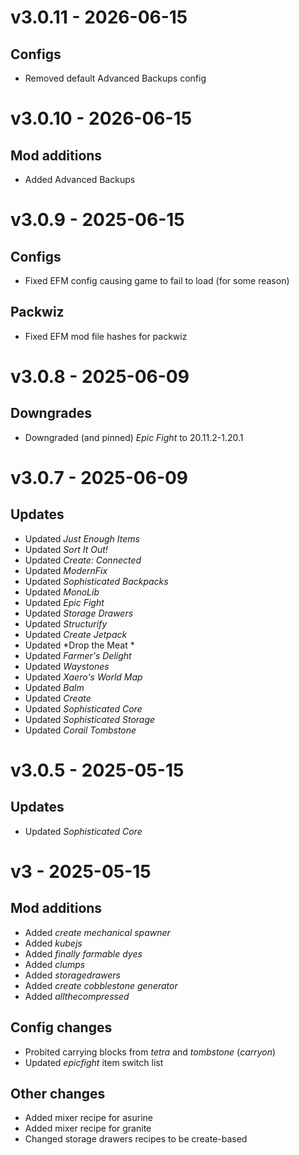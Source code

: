 # v3.0.11 - 2026-06-15

## Configs

- Removed default Advanced Backups config

# v3.0.10 - 2026-06-15

## Mod additions

- Added Advanced Backups

# v3.0.9 - 2025-06-15

## Configs

- Fixed EFM config causing game to fail to load (for some reason)

## Packwiz

- Fixed EFM mod file hashes for packwiz

# v3.0.8 - 2025-06-09

## Downgrades

- Downgraded (and pinned) *Epic Fight* to 20.11.2-1.20.1

# v3.0.7 - 2025-06-09

## Updates

- Updated *Just Enough Items*
- Updated *Sort It Out!*
- Updated *Create: Connected*
- Updated *ModernFix*
- Updated *Sophisticated Backpacks*
- Updated *MonoLib*
- Updated *Epic Fight*
- Updated *Storage Drawers*
- Updated *Structurify*
- Updated *Create Jetpack*
- Updated *Drop the Meat *
- Updated *Farmer's Delight*
- Updated *Waystones*
- Updated *Xaero's World Map*
- Updated *Balm*
- Updated *Create*
- Updated *Sophisticated Core*
- Updated *Sophisticated Storage*
- Updated *Corail Tombstone*

# v3.0.5 - 2025-05-15

## Updates

- Updated *Sophisticated Core*

# v3 - 2025-05-15

## Mod additions

- Added *create mechanical spawner*
- Added *kubejs*
- Added *finally farmable dyes*
- Added *clumps*
- Added *storagedrawers*
- Added *create cobblestone generator*
- Added *allthecompressed*

## Config changes

- Probited carrying blocks from *tetra* and *tombstone* (*carryon*)
- Updated *epicfight* item switch list

## Other changes

- Added mixer recipe for asurine
- Added mixer recipe for granite
- Changed storage drawers recipes to be create-based
